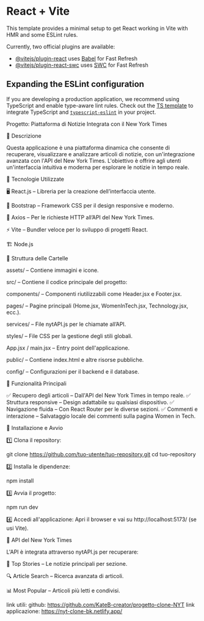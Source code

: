 # React + Vite

This template provides a minimal setup to get React working in Vite with HMR and some ESLint rules.

Currently, two official plugins are available:

- [@vitejs/plugin-react](https://github.com/vitejs/vite-plugin-react/blob/main/packages/plugin-react/README.md) uses [Babel](https://babeljs.io/) for Fast Refresh
- [@vitejs/plugin-react-swc](https://github.com/vitejs/vite-plugin-react-swc) uses [SWC](https://swc.rs/) for Fast Refresh

## Expanding the ESLint configuration

If you are developing a production application, we recommend using TypeScript and enable type-aware lint rules. Check out the [TS template](https://github.com/vitejs/vite/tree/main/packages/create-vite/template-react-ts) to integrate TypeScript and [`typescript-eslint`](https://typescript-eslint.io) in your project.


Progetto: Piattaforma di Notizie Integrata con il New York Times

📖 Descrizione

Questa applicazione è una piattaforma dinamica che consente di recuperare, visualizzare e analizzare articoli di notizie, con un'integrazione avanzata con l'API del New York Times. L'obiettivo è offrire agli utenti un'interfaccia intuitiva e moderna per esplorare le notizie in tempo reale.

🚀 Tecnologie Utilizzate


🖥 React.js – Libreria per la creazione dell’interfaccia utente.

🎨 Bootstrap – Framework CSS per il design responsive e moderno.

🔗 Axios – Per le richieste HTTP all’API del New York Times.

⚡ Vite – Bundler veloce per lo sviluppo di progetti React.

🏗 Node.js 


📂 Struttura delle Cartelle

assets/ – Contiene immagini e icone.

src/ – Contiene il codice principale del progetto:

components/ – Componenti riutilizzabili come Header.jsx e Footer.jsx.

pages/ – Pagine principali (Home.jsx, WomenInTech.jsx, Technology.jsx, ecc.).

services/ – File nytAPI.js per le chiamate all’API.

styles/ – File CSS per la gestione degli stili globali.

App.jsx / main.jsx – Entry point dell'applicazione.

public/ – Contiene index.html e altre risorse pubbliche.

config/ – Configurazioni per il backend e il database.

📜 Funzionalità Principali

✅ Recupero degli articoli – Dall'API del New York Times in tempo reale.
✅ Struttura responsive – Design adattabile su qualsiasi dispositivo.
✅ Navigazione fluida – Con React Router per le diverse sezioni.
✅ Commenti e interazione – Salvataggio locale dei commenti sulla pagina Women in Tech.


🔌 Installazione e Avvio

1️⃣ Clona il repository:

 git clone https://github.com/tuo-utente/tuo-repository.git
 cd tuo-repository

2️⃣ Installa le dipendenze:

npm install

3️⃣ Avvia il progetto:

npm run dev

4️⃣ Accedi all'applicazione:
Apri il browser e vai su http://localhost:5173/ (se usi Vite).

🔗 API del New York Times

L'API è integrata attraverso nytAPI.js per recuperare:

📌 Top Stories – Le notizie principali per sezione.

🔍 Article Search – Ricerca avanzata di articoli.

📊 Most Popular – Articoli più letti e condivisi.


link utili:
github: https://github.com/KateB-creator/progetto-clone-NYT
link applicazione: https://nyt-clone-bk.netlify.app/
